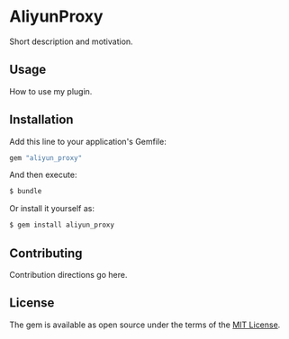 # AliyunProxy
Short description and motivation.

## Usage
How to use my plugin.

## Installation
Add this line to your application's Gemfile:

```ruby
gem "aliyun_proxy"
```

And then execute:
```bash
$ bundle
```

Or install it yourself as:
```bash
$ gem install aliyun_proxy
```

## Contributing
Contribution directions go here.

## License
The gem is available as open source under the terms of the [MIT License](https://opensource.org/licenses/MIT).
